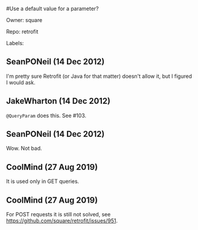 #Use a default value for a parameter?

Owner: square

Repo: retrofit

Labels: 

## SeanPONeil (14 Dec 2012)

I'm pretty sure Retrofit (or Java for that matter) doesn't allow it, but I figured I would ask.


## JakeWharton (14 Dec 2012)

`@QueryParam` does this. See #103.


## SeanPONeil (14 Dec 2012)

Wow. Not bad.


## CoolMind (27 Aug 2019)

It is used only in GET queries.

## CoolMind (27 Aug 2019)

For POST requests it is still not solved, see https://github.com/square/retrofit/issues/951.

